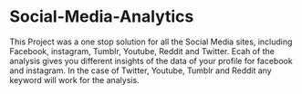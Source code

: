 # Social-Media-Analytics
This Project was a one stop solution for all the Social Media sites, including Facebook, instagram, Tumblr, Youtube, Reddit and Twitter. Ecah of the analysis gives you different insights of the data of your profile for facebook and instagram. In the case of Twitter, Youtube, Tumblr and Reddit any keyword will work for the analysis.
